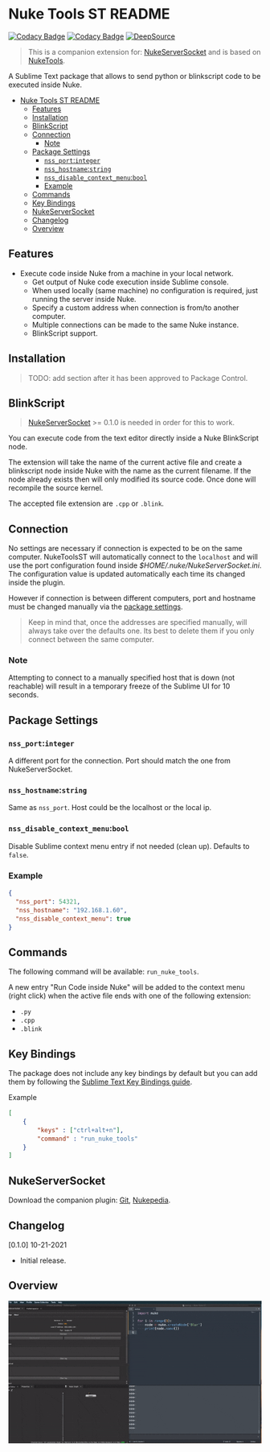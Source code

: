 # Nuke Tools ST README

[![Codacy Badge](https://app.codacy.com/project/badge/Grade/522af2c16ed84926b77f2e095cfa8b87)](https://www.codacy.com/gh/sisoe24/Nuke-Tools-ST/dashboard?utm_source=github.com&amp;utm_medium=referral&amp;utm_content=sisoe24/Nuke-Tools-ST&amp;utm_campaign=Badge_Grade)
[![Codacy Badge](https://app.codacy.com/project/badge/Coverage/522af2c16ed84926b77f2e095cfa8b87)](https://www.codacy.com/gh/sisoe24/Nuke-Tools-ST/dashboard?utm_source=github.com&utm_medium=referral&utm_content=sisoe24/Nuke-Tools-ST&utm_campaign=Badge_Coverage)
[![DeepSource](https://deepsource.io/gh/sisoe24/Nuke-Tools-ST.svg/?label=active+issues&show_trend=true&token=Yrd2y9gG7y8h53JsDwyjQdFZ)](https://deepsource.io/gh/sisoe24/Nuke-Tools-ST/?ref=repository-badge)

> This is a companion extension for: [NukeServerSocket](#nukeserversocket) and is based on [NukeTools](https://marketplace.visualstudio.com/items?itemName=virgilsisoe.nuke-tools).

A Sublime Text package that allows to send python or blinkscript code to be executed inside Nuke.

- [Nuke Tools ST README](#nuke-tools-st-readme)
  - [Features](#features)
  - [Installation](#installation)
  - [BlinkScript](#blinkscript)
  - [Connection](#connection)
    - [Note](#note)
  - [Package Settings](#package-settings)
    - [`nss_port`:`integer`](#nss_portinteger)
    - [`nss_hostname`:`string`](#nss_hostnamestring)
    - [`nss_disable_context_menu`:`bool`](#nss_disable_context_menubool)
    - [Example](#example)
  - [Commands](#commands)
  - [Key Bindings](#key-bindings)
  - [NukeServerSocket](#nukeserversocket)
  - [Changelog](#changelog)
  - [Overview](#overview)

## Features

- Execute code inside Nuke from a machine in your local network.
  - Get output of Nuke code execution inside Sublime console.
  - When used locally (same machine) no configuration is required, just running the server inside Nuke.
  - Specify a custom address when connection is from/to another computer.
  - Multiple connections can be made to the same Nuke instance.
  - BlinkScript support.

## Installation

> TODO: add section after it has been approved to Package Control.

## BlinkScript

> [NukeServerSocket](#nukeserversocket) >= 0.1.0 is needed in order for this to work.

You can execute code from the text editor directly inside a Nuke BlinkScript node.

The extension will take the name of the current active file and create a blinkscript node inside Nuke with the name as the current filename. If the node already exists then will only modified its source code. Once done will recompile the source kernel.

The accepted file extension are `.cpp` or `.blink`.

## Connection

No settings are necessary if connection is expected to be on the same computer.
NukeToolsST will automatically connect to the `localhost` and will use the port
configuration found inside _$HOME/.nuke/NukeServerSocket.ini_. The configuration value is updated automatically each time its changed inside the plugin.

However if connection is between different computers, port and hostname must be changed manually via the [package settings](#package-settings).

> Keep in mind that, once the addresses are specified manually, will always take over the defaults one. Its best to delete them if you only connect between the same computer.

### Note

Attempting to connect to a manually specified host that is down (not reachable)
will result in a temporary freeze of the Sublime UI for 10 seconds.

## Package Settings

### `nss_port`:`integer`

A different port for the connection. Port should match the one from NukeServerSocket.

### `nss_hostname`:`string`

Same as `nss_port`. Host could be the localhost or the local ip.

### `nss_disable_context_menu`:`bool`

Disable Sublime context menu entry if not needed (clean up). Defaults to `false`.

### Example

```json
{
  "nss_port": 54321,
  "nss_hostname": "192.168.1.60",
  "nss_disable_context_menu": true
}
```

## Commands

The following command will be available: `run_nuke_tools`.

A new entry "Run Code inside Nuke" will be added to the context menu (right click) when the active file ends with one of the following extension:

- `.py`
- `.cpp`
- `.blink`

## Key Bindings

The package does not include any key bindings by default but you can add them by following the [Sublime Text Key Bindings guide](https://www.sublimetext.com/docs/key_bindings.html).

Example

```json
[
    {
        "keys" : ["ctrl+alt+n"],
        "command" : "run_nuke_tools"
    }
]
```

## NukeServerSocket

Download the companion plugin: [Git](https://github.com/sisoe24/NukeServerSocket/releases), [Nukepedia](http://www.nukepedia.com/python/misc/nukeserversocket).

## Changelog

[0.1.0] 10-21-2021

- Initial release.

## Overview

![example](example.gif)
